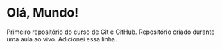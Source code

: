 # Olá, Mundo!
 Primeiro repositório do curso de Git e GitHub. Repositório criado durante uma aula ao vivo.
Adicionei essa linha.
